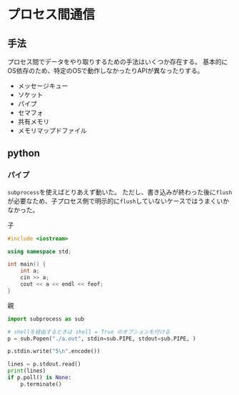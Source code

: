 # プロセス間通信

## 手法

プロセス間でデータをやり取りするための手法はいくつか存在する。
基本的にOS依存のため、特定のOSで動作しなかったりAPIが異なったりする。

* メッセージキュー
* ソケット
* パイプ
* セマフォ
* 共有メモリ
* メモリマップドファイル

## python

### パイプ

`subprocess`を使えばとりあえず動いた。
ただし、書き込みが終わった後に`flush`が必要なため、子プロセス側で明示的に`flush`していないケースではうまくいかなかった。

子
```cpp
#include <iostream>

using namespace std;

int main() {
    int a;
    cin >> a;
    cout << a << endl << feof;
}
```

親
```py
import subprocess as sub

# shellを経由するときは shell = True のオプションを付ける
p = sub.Popen("./a.out", stdin=sub.PIPE, stdout=sub.PIPE, )

p.stdin.write("5\n".encode())

lines = p.stdout.read()
print(lines)
if p.poll() is None:
    p.terminate()
```
